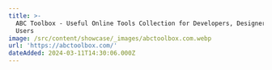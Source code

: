 ```yaml
---
title: >-
  ABC Toolbox - Useful Online Tools Collection for Developers, Designers, and PC
  Users
image: /src/content/showcase/_images/abctoolbox.com.webp
url: 'https://abctoolbox.com/'
dateAdded: 2024-03-11T14:30:06.000Z
---
```


